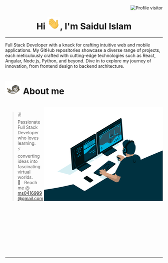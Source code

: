 <a href="https://komarev.com/ghpvc/?username=ItWiz122">
  <img align="right" src="https://komarev.com/ghpvc/?username=irfandevv&label=Visitors&color=0e75b6&style=flat" alt="Profile visitor" />
</a>

<h1 align="center"> Hi <img src="./hi.gif" width="40px" />, I'm Saidul Islam
</h1>

---

Full Stack Developer with a knack for crafting intuitive web and mobile applications. My GitHub repositories showcase a diverse range of projects, each meticulously crafted with cutting-edge technologies such as React, Angular, Node.js, Python, and beyond. Dive in to explore my journey of innovation, from frontend design to backend architecture.
 
# <img src="./cat.gif" width="50" draggable="false"> About me

<br/>
 
<img align="right" alt="coding animated image --- gif" src="./code.gif?raw=true" width="380" height="300" />

> ✌️ &nbsp; Passionate Full Stack Developer who loves learning. <br/>
> ⚡ &nbsp; converting ideas into fascinating virtual worlds. <br/>
> 🤝 &nbsp; Reach me @ ms0416999@gmail.com <br/> 

<br/> <br/> <br/> <br/> <br/> <br/> <br/> <br/> <br/>

<hr/>
